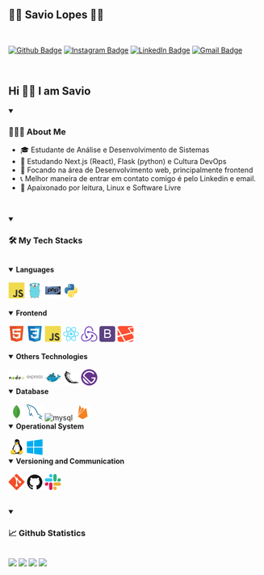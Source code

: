 ## :man_technologist: Savio Lopes 🏳️‍🌈

<br>

[![Github Badge](https://img.shields.io/badge/-Github-373737?style=flat&logo=Github&logoColor=white)](https://github.com/savio-2-lopes)
[![Instagram Badge](https://img.shields.io/badge/-Instagram-8a3ab9?style=flat&logo=instagram&logoColor=white)](https://www.instagram.com/savioaugulopes/)
[![LinkedIn Badge](https://img.shields.io/badge/-LinkedIn-blue?style=flat&logo=linkedin&logoColor=white)](https://www.linkedin.com/in/savio-lopes/)
[![Gmail Badge](https://img.shields.io/badge/-Gmail-c14438?style=flat&logo=gmail&logoColor=white)](mailto:savio.dev.lopes@gmail.com)

<br>

<h2> Hi 👋🏽 I am Savio </h2>

<details open>
  <summary><h3>👨🏻‍💻 About Me </h3></summary>

  - 🎓 Estudante de Análise e Desenvolvimento de Sistemas
  - 🔭 Estudando Next.js (React), Flask (python) e Cultura DevOps
  - 🎯 Focando na área de Desenvolvimento web, principalmente frontend
  - 📞 Melhor maneira de entrar em contato comigo é pelo Linkedin e email.
  - 🌱 Apaixonado por leitura, Linux e Software Livre
</details>

<br>

<a id="tech"></a>

<details open>
  <summary><h3>🛠️ My Tech Stacks</h3></summary>
  
  <br>

 <details open>
  <summary>
    <strong> Languages</strong> 
  </summary>

  <br>

  <a style="text-decoration: none;" href="https://developer.mozilla.org/en-US/docs/Web/JavaScript"> 
   <img src="https://raw.githubusercontent.com/devicons/devicon/master/icons/javascript/javascript-original.svg" alt="javascript" width="32" height="32" />
  </a>

  <a style="text-decoration: none;" href="https://golang.org/"> 
   <img src="https://raw.githubusercontent.com/devicons/devicon/master/icons/go/go-original.svg" alt="golang" width="32" height="32" />
  </a>

  <a style="text-decoration: none;" href="https://www.php.net/"> 
   <img src="https://raw.githubusercontent.com/devicons/devicon/master/icons/php/php-original.svg" alt="css3" width="32" height="32" />
  </a>

  <a style="text-decoration: none;" href="https://www.python.org/"> 
   <img src="https://raw.githubusercontent.com/devicons/devicon/master/icons/python/python-original.svg" alt="css3" width="32" height="32" />
  </a>
</details>

<br>

<details open>
 <summary>
    <strong> Frontend</strong> 
 </summary>

<br>

 <a style="text-decoration: none;" href="https://www.w3.org/html/"> 
   <img src="https://raw.githubusercontent.com/devicons/devicon/master/icons/html5/html5-original.svg" alt="html5" width="32" height="32" />
 </a>
 <a style="text-decoration: none;" href="https://www.w3schools.com/css/"> 
   <img src="https://raw.githubusercontent.com/devicons/devicon/master/icons/css3/css3-original.svg" alt="css3" width="32" height="32" />
 </a>
 <a style="text-decoration: none;" href="https://developer.mozilla.org/en-US/docs/Web/JavaScript"> 
  <img src="https://raw.githubusercontent.com/devicons/devicon/master/icons/javascript/javascript-original.svg" alt="javascript" width="32" height="32"/>
 </a>
 <a style="text-decoration: none;" href="https://reactjs.org/"> 
  <img src="https://raw.githubusercontent.com/devicons/devicon/master/icons/react/react-original.svg" alt="react" width="32" height="32" />
 </a>
 <a style="text-decoration: none;" href="https://redux.js.org"> 
   <img src="https://raw.githubusercontent.com/devicons/devicon/master/icons/redux/redux-original.svg" alt="redux" width="32" height="32" />
 </a>
 <a style="text-decoration: none;" href="https://getbootstrap.com/"> 
   <img src="https://raw.githubusercontent.com/devicons/devicon/master/icons/bootstrap/bootstrap-plain.svg" alt="bootstrap" width="32" height="32" />
 </a>
 <a style="text-decoration: none;" href="https://laravel.com/"> 
   <img src="https://raw.githubusercontent.com/devicons/devicon/master/icons/laravel/laravel-plain.svg" alt="laravel" width="32" height="32" />
 </a>
</details>

<br>

<details open>
  <summary>
   <strong> Others Technologies</strong> 
 </summary>
  
 <br>

 <a style="text-decoration:none" href="https://nodejs.org"> 
    <img src="https://raw.githubusercontent.com/devicons/devicon/master/icons/nodejs/nodejs-original-wordmark.svg" alt="nodejs" width="32" height="32" />
 </a>
 <a style="text-decoration: none;" href="https://expressjs.com"> 
    <img src="https://raw.githubusercontent.com/devicons/devicon/master/icons/express/express-original-wordmark.svg" alt="express" width="32" height="32" />
 </a> 
 <a style="text-decoration: none;" href="https://www.docker.com/">
    <img src="https://raw.githubusercontent.com/devicons/devicon/master/icons/docker/docker-original.svg" alt="docker" width="32" height="32"/>
 </a>
 <a style="text-decoration: none;" href="https://flask.palletsprojects.com/en/2.0.x/">
    <img src="https://raw.githubusercontent.com/devicons/devicon/master/icons/flask/flask-original.svg" alt="flask" width="32" height="32" />
 </a>
 <a style="text-decoration: none;" href="https://www.gatsbyjs.com/">
    <img src="https://raw.githubusercontent.com/devicons/devicon/master/icons/gatsby/gatsby-original.svg" alt="gatsbyjs" width="32" height="32" />
 </a>
</details>

<details open>
  <summary>
  <strong> Database</strong> 
 </summary>

<br>

 <a style="text-decoration:none" href="https://www.mongodb.com/"> 
   <img src="https://raw.githubusercontent.com/devicons/devicon/master/icons/mongodb/mongodb-original.svg" alt="mongodb" width="32" height="32" />
 </a>
 <a style="text-decoration:none" href="https://www.mysql.com/"> 
    <img src="https://raw.githubusercontent.com/devicons/devicon/master/icons/mysql/mysql-original.svg" alt="mysql" width="32" height="32" />
 </a>
 <a style="text-decoration:none" href="https://sqlite.org/index.html/"> 
    <img src="https://raw.githubusercontent.com/vorillaz/devicons/ba75593fdf8d66496676a90cbf127d721f73e961/!SVG/sqllite.svg" alt="mysql" width="32" height="32" />
 </a>
 <a style="text-decoration:none" href="https://firebase.google.com/">
    <img src="https://raw.githubusercontent.com/devicons/devicon/master/icons/firebase/firebase-plain.svg" alt="firebase" width="32" height="32" />
 </a>
</details>

<details open>
  <summary>
    <strong> Operational System</strong> 
 </summary>

 <br>

 <a style="text-decoration: none;" href="https://ubuntu.com/">
    <img src="https://raw.githubusercontent.com/devicons/devicon/c7d326b6009e60442abc35fa45706d6f30ee4c8e/icons/linux/linux-original.svg" alt="linux" width="32" height="32" />
 </a>
 <a style="text-decoration: none;" href="https://www.microsoft.com/pt-br/software-download/windows10/">
    <img src="https://raw.githubusercontent.com/devicons/devicon/c7d326b6009e60442abc35fa45706d6f30ee4c8e/icons/windows8/windows8-original.svg" alt="window" width="32" height="32" />
 </a>
</details>

<details open>
  <summary>
   <strong> Versioning and Communication</strong> 
  </summary>

<br>

 <a style="text-decoration: none;" href="https://git-scm.com"> 
    <img src="https://raw.githubusercontent.com/devicons/devicon/master/icons/git/git-original.svg" alt="git" width="32" height="32" />
 </a>
 <a style="text-decoration: none;" href="https://github.com/savio-2-lopes/"> 
    <img src="https://raw.githubusercontent.com/devicons/devicon/master/icons/github/github-original.svg" alt="express" width="32" height="32" />
 </a>
 <a style="text-decoration: none;" href="https://slack.com/intl/pt-br">
    <img src="https://raw.githubusercontent.com/devicons/devicon/master/icons/slack/slack-original.svg" alt="slack" width="32" height="32" />
 </a>
</details>

<a id="skill"></a>

<br>

<details open>
  <summary><h3>📈 Github Statistics</h3></summary>
  
  <br>
        
  <div> 
     <a style="text-decoration: none;" href="#">
      <img width="450px" src="https://github-readme-stats.vercel.app/api?username=savio-2-lopes&show_icons=true&include_all_commits=true&count_private=true&&hide=issues&theme=tokyonight"/>
    </a>
    <a style="text-decoration: none;" href="#">
      <img width="332px" src="https://github-readme-stats.vercel.app/api/top-langs/?username=savio-2-lopes&layout=compact&theme=tokyonight">
    </a>    
    <a style="text-decoration: none;" href="#">
     <img width="450px" src="https://github-readme-streak-stats.herokuapp.com/?user=savio-2-lopes&layout=compact&theme=tokyonight" />
    </a>
    <a style="text-decoration: none;" href="https://wakatime.com">
     <img width="380px" src="https://github-readme-stats.vercel.app/api/wakatime?username=namelopes&theme=tokyonight" />
    </a>
  </div>
 </div>
</details>
